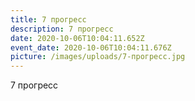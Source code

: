 ```yaml
---
title: 7 прогресс
description: 7 прогресс
date: 2020-10-06T10:04:11.652Z
event_date: 2020-10-06T10:04:11.676Z
picture: /images/uploads/7-прогресс.jpg
---
```

7 прогресс